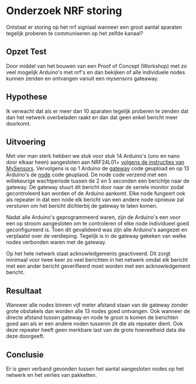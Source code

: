 # Onderzoek NRF storing
Ontstaat er storing op het nrf signiaal wanneer een groot aantal aparaten tegelijk proberen te communiseren op het zelfde kanaal?

## Opzet Test
Door middel van het bouwen van een Proof of Concept (Workshop) met zo veel mogelijk Arduino's met nrf's en dan bekijken of alle individuele nodes kunnen zenden en ontvangen vanuit een mysensors gateaway.

## Hypothese
Ik verwacht dat als er meer dan 10 aparaten tegelijk proberen te zenden dat dan het netwerk overbeladen raakt en dan dat geen enkel bericht meer doorkomt.

## Uitvoering
Met vier man sterk hebben we stuk voor stuk 14 Arduino's (uno en nano door elkaar heen) aangesloten aan NRF24L01+ [volgens de instructies van MySensors](https://www.mysensors.org/build/connect_radio). Vervolgens is op 1 Arduino de [gateway](...) code geupload en op 13 Arduino's de [node](...) code geuplaod. De node code verzend met een willekeurige wachtperiode tussen de 2 en 5 seconden een berichtje naar de gateway. De gateway stuurt dit bericht door naar de seriele monitor zodat gecontroleerd kan worden of de Arduino aankomt. Elke node fungeert ook als repeater in dat een node elk bericht van een andere node opnieuw zal versturen om het bericht dichterbij de gateway te laten komen.

Nadat alle Arduino's geprogrammeerd waren, zijn de Arduino's een voor een op stroom aangesloten om te controleren of elke node individueel goed geconfigureerd is. Toen dit gevalideerd was zijn alle Arduino's aangezet en verplaatst over de verdieping. Tegelijk is in de gateway gekeken van welke nodes verbonden waren met de gateway.

Op het hele netwerk staat acknowledgements geactiveerd. Dit zorgt minimaal voor twee keer zo veel berichten in het netwerk omdat elk bericht met een ander bericht geverifieerd moet worden met een acknowledgement bericht.

## Resultaat
Wanneer alle nodes binnen vijf meter afstand staan van de gateway zonder grote obstakels dan worden alle 13 nodes goed ontvangen. Ook wanneer de directe afstand tussen gateway en node te groot is komen de berichten goed aan als er een andere noden tussenin zit die als repeater dient. Ook deze repeater heeft geen merkbare last van de grote hoeveelheid data die deze doorgeeft.

## Conclusie
Er is geen verband gevonden tussen het aantal aangesloten nodes op het netwerk en het verlies van pakketten.
